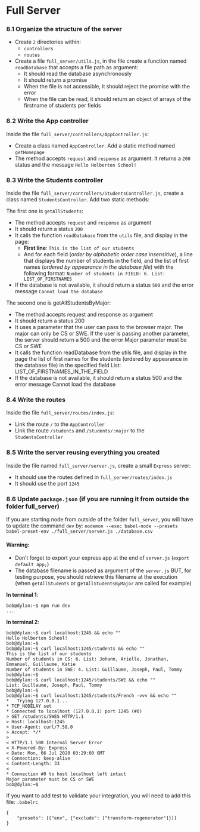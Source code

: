 # Full Server

### 8.1 Organize the structure of the server
* Create `2` directories within:
	* `controllers`
	* `routes`
* Create a file `full_server/utils.js`, in the file create a function named `readDatabase` that accepts a file path as argument:
	* It should read the database asynchronously
	* It should return a promise
	* When the file is not accessible, it should reject the promise with the error
	* When the file can be read, it should return an object of arrays of the firstname of students per fields

### 8.2 Write the App controller
Inside the file `full_server/controllers/AppController.js`:

* Create a class named `AppController`. Add a static method named `getHomepage`
* The method accepts `request` and `response` as argument. It returns a `200` status and the message `Hello Holberton School!`

### 8.3 Write the Students controller
Inside the file `full_server/controllers/StudentsController.js`, create a class named `StudentsController`. Add two static methods:

The first one is `getAllStudents`:

* The method accepts `request` and `response` as argument
* It should return a status `200`
* It calls the function `readDatabase` from the `utils` file, and display in the page:
	* **First line**: `This is the list of our students`
	* And for each field (*order by alphabetic order case insensitive*), a line that displays the number of students in the field, and the list of first names (*ordered by appearance in the database file*) with the following format: `Number of students in FIELD: 6. List: LIST_OF_FIRSTNAMES`
* If the database is not available, it should return a status `500` and the error message `Cannot load the database`

The second one is getAllStudentsByMajor:

* The method accepts request and response as argument
* It should return a status 200
* It uses a parameter that the user can pass to the browser major. The major can only be CS or SWE. If the user is passing another parameter, the server should return a 500 and the error Major parameter must be CS or SWE
* It calls the function readDatabase from the utils file, and display in the page the list of first names for the students (ordered by appearance in the database file) in the specified field List: LIST_OF_FIRSTNAMES_IN_THE_FIELD
* If the database is not available, it should return a status 500 and the error message Cannot load the database

### 8.4 Write the routes
Inside the file `full_server/routes/index.js`:

* Link the route `/` to the `AppController`
* Link the route `/students` and `/students/:major` to the `StudentsController`

### 8.5 Write the server reusing everything you created
Inside the file named `full_server/server.js`, create a small `Express` server:

* It should use the routes defined in `full_server/routes/index.js`
*  It should use the port `1245`

### 8.6 Update `package.json` (if you are running it from outside the folder full_server)
If you are starting node from outside of the folder `full_server`, you will have to update the command `dev` by: `nodemon --exec babel-node --presets babel-preset-env ./full_server/server.js ./database.csv`

#### Warning:

* Don’t forget to export your express app at the end of `server.js` (`export default app;`)
* The database filename is passed as argument of the `server.js` BUT, for testing purpose, you should retrieve this filename at the execution (when `getAllStudents` or g`etAllStudentsByMajor` are called for example)

**In terminal 1**:
```
bob@dylan:~$ npm run dev
...
```
**In terminal 2**:
```
bob@dylan:~$ curl localhost:1245 && echo ""
Hello Holberton School!
bob@dylan:~$ 
bob@dylan:~$ curl localhost:1245/students && echo ""
This is the list of our students
Number of students in CS: 6. List: Johann, Arielle, Jonathan, Emmanuel, Guillaume, Katie
Number of students in SWE: 4. List: Guillaume, Joseph, Paul, Tommy
bob@dylan:~$ 
bob@dylan:~$ curl localhost:1245/students/SWE && echo ""
List: Guillaume, Joseph, Paul, Tommy
bob@dylan:~$ 
bob@dylan:~$ curl localhost:1245/students/French -vvv && echo ""
*   Trying 127.0.0.1...
* TCP_NODELAY set
* Connected to localhost (127.0.0.1) port 1245 (#0)
> GET /students/SWES HTTP/1.1
> Host: localhost:1245
> User-Agent: curl/7.58.0
> Accept: */*
>
< HTTP/1.1 500 Internal Server Error
< X-Powered-By: Express
< Date: Mon, 06 Jul 2020 03:29:00 GMT
< Connection: keep-alive
< Content-Length: 33
<
* Connection #0 to host localhost left intact
Major parameter must be CS or SWE
bob@dylan:~$
```
If you want to add test to validate your integration, you will need to add this file: `.babelrc`
```
{
    "presets": [["env", {"exclude": ["transform-regenerator"]}]]
}
```
